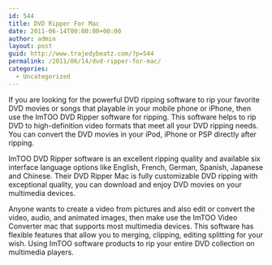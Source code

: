 ```yaml
---
id: 544
title: DVD Ripper For Mac
date: 2011-06-14T00:00:00+00:00
author: admin
layout: post
guid: http://www.trajedybeatz.com/?p=544
permalink: /2011/06/14/dvd-ripper-for-mac/
categories:
  - Uncategorized
---
```

If you are looking for the powerful DVD ripping software to rip your favorite DVD movies or songs that playable in your mobile phone or iPhone, then use the ImTOO DVD Ripper software for ripping. This software helps to rip DVD to high-definition video formats that meet all your DVD ripping needs. You can convert the DVD movies in your iPod, iPhone or PSP directly after ripping.

ImTOO DVD Ripper software is an excellent ripping quality and available six interface language options like English, French, German, Spanish, Japanese and Chinese. Their DVD Ripper Mac is fully customizable DVD ripping with exceptional quality, you can download and enjoy DVD movies on your multimedia devices.

Anyone wants to create a video from pictures and also edit or convert the video, audio, and animated images, then make use the ImTOO Video Converter mac that supports most multimedia devices. This software has flexible features that allow you to merging, clipping, editing splitting for your wish. Using ImTOO software products to rip your entire DVD collection on multimedia players.